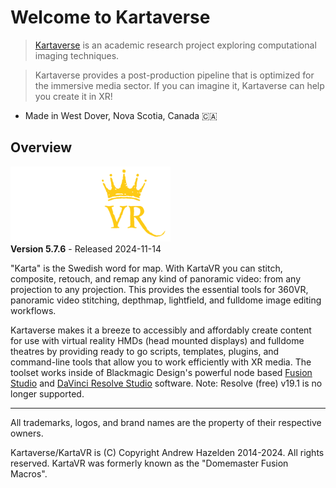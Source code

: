 # Welcome to Kartaverse

> [Kartaverse](https://github.com/kartaverse) is an academic research project exploring computational imaging techniques.

> Kartaverse provides a post-production pipeline that is optimized for the immersive media sector. If you can imagine it, Kartaverse can help you create it in XR!

- Made in West Dover, Nova Scotia, Canada 🇨🇦

## <a name="overview"></a>Overview

![KartaVR](Images/kartavr_logo_256x120px.png)  
**Version 5.7.6** - Released 2024-11-14 

"Karta" is the Swedish word for map. With KartaVR you can stitch, composite, retouch, and remap any kind of panoramic video: from any projection to any projection. This provides the essential tools for 360VR, panoramic video stitching, depthmap, lightfield, and fulldome image editing workflows.

Kartaverse makes it a breeze to accessibly and affordably create content for use with virtual reality HMDs (head mounted displays) and fulldome theatres by providing ready to go scripts, templates, plugins, and command-line tools that allow you to work efficiently with XR media. The toolset works inside of Blackmagic Design's powerful node based [Fusion Studio](https://www.blackmagicdesign.com/products/fusion) and [DaVinci Resolve Studio](https://www.blackmagicdesign.com/products/davinciresolve/) software. Note: Resolve (free) v19.1 is no longer supported.

-------------------------

All trademarks, logos, and brand names are the property of their respective owners.

Kartaverse/KartaVR is (C) Copyright Andrew Hazelden 2014-2024. All rights reserved. KartaVR was formerly known as the "Domemaster Fusion Macros".

